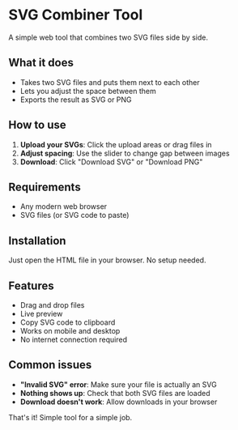 # SVG Combiner Tool

A simple web tool that combines two SVG files side by side.

## What it does

- Takes two SVG files and puts them next to each other
- Lets you adjust the space between them
- Exports the result as SVG or PNG

## How to use

1. **Upload your SVGs**: Click the upload areas or drag files in
2. **Adjust spacing**: Use the slider to change gap between images
3. **Download**: Click "Download SVG" or "Download PNG"

## Requirements

- Any modern web browser
- SVG files (or SVG code to paste)

## Installation

Just open the HTML file in your browser. No setup needed.

## Features

- Drag and drop files
- Live preview
- Copy SVG code to clipboard
- Works on mobile and desktop
- No internet connection required

## Common issues

- **"Invalid SVG" error**: Make sure your file is actually an SVG
- **Nothing shows up**: Check that both SVG files are loaded
- **Download doesn't work**: Allow downloads in your browser

That's it! Simple tool for a simple job.
